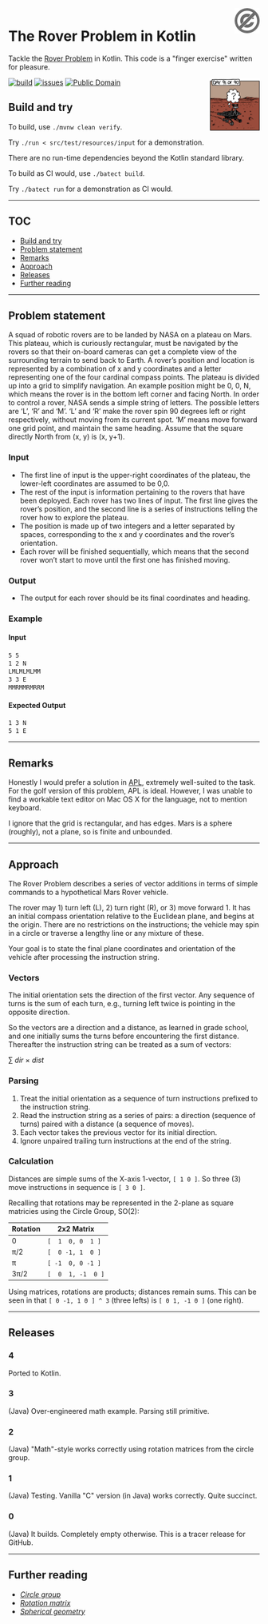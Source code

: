 <a href="./LICENSE.md">
<img src="./images/public-domain.png" alt="Public Domain"
align="right"/>
</a>

# The Rover Problem in Kotlin

Tackle the [Rover Problem](https://find.me) in Kotlin. This code is a "finger
exercise" written for pleasure.

<a href="https://xkcd.com/695/">
<img src="./images/lost.png" alt="Spirit" align="right"
width="20%"/>
</a>

[![build](https://github.com/binkley/kotlin-rover/workflows/build/badge.svg)](https://github.com/binkley/kotlin-rover/actions)
[![issues](https://img.shields.io/github/issues/binkley/kotlin-rover.svg)](https://github.com/binkley/kotlin-rover/issues/)
[![Public Domain](https://img.shields.io/badge/license-Public%20Domain-blue.svg)](http://unlicense.org/)

## Build and try

To build, use `./mvnw clean verify`.

Try `./run < src/test/resources/input` for a demonstration.

There are no run-time dependencies beyond the Kotlin standard library.

To build as CI would, use `./batect build`.

Try `./batect run` for a demonstration as CI would.

---

## TOC

* [Build and try](#build-and-try)
* [Problem statement](#problem-statement)
* [Remarks](#remarks)
* [Approach](#approach)
* [Releases](#releases)
* [Further reading](#further-reading)

---

## Problem statement

A squad of robotic rovers are to be landed by NASA on a plateau on Mars. This
plateau, which is curiously rectangular, must be navigated by the rovers so
that their on-board cameras can get a complete view of the surrounding terrain
to send back to Earth. A rover’s position and location is represented by a
combination of x and y coordinates and a letter representing one of the four
cardinal compass points. The plateau is divided up into a grid to simplify
navigation. An example position might be 0, 0, N, which means the rover is in
the bottom left corner and facing North. In order to control a rover, NASA
sends a simple string of letters. The possible letters are ‘L’, ‘R’ and ‘M’.
‘L’ and ‘R’ make the rover spin 90 degrees left or right respectively, without
moving from its current spot. ‘M’ means move forward one grid point, and
maintain the same heading. Assume that the square directly North from (x, y)
is (x, y+1).

### Input

* The first line of input is the upper-right coordinates of the plateau, the
  lower-left coordinates are assumed to be 0,0.
* The rest of the input is information pertaining to the rovers that have been
  deployed. Each rover has two lines of input. The first line gives the
  rover’s position, and the second line is a series of instructions telling
  the rover how to explore the plateau.
* The position is made up of two integers and a letter separated by spaces,
  corresponding to the x and y coordinates and the rover’s orientation.
* Each rover will be finished sequentially, which means that the second rover
  won’t start to move until the first one has finished moving.

### Output

* The output for each rover should be its final coordinates and heading.

### Example

#### Input

```
5 5
1 2 N
LMLMLMLMM
3 3 E
MMRMMRMRRM
```

#### Expected Output

```
1 3 N
5 1 E
```

---

## Remarks

Honestly I would prefer a solution in
[APL](http://archive.vector.org.uk/art10011550), extremely well-suited to the
task. For the golf version of this problem, APL is ideal. However, I was
unable to find a workable text editor on Mac OS X for the language, not to
mention keyboard.

I ignore that the grid is rectangular, and has edges. Mars is a sphere
(roughly), not a plane, so is finite and unbounded.

---

## Approach

The Rover Problem describes a series of vector additions in terms of simple
commands to a hypothetical Mars Rover vehicle.

The rover may 1) turn left (L), 2) turn right (R), or 3) move forward 1. It
has an initial compass orientation relative to the Euclidean plane, and begins
at the origin. There are no restrictions on the instructions; the vehicle may
spin in a circle or traverse a lengthy line or any mixture of these.

Your goal is to state the final plane coordinates and orientation of the
vehicle after processing the instruction string.

### Vectors

The initial orientation sets the direction of the first vector. Any sequence
of turns is the sum of each turn, e.g., turning left twice is pointing in the
opposite direction.

So the vectors are a direction and a distance, as learned in grade school, and
one initially sums the turns before encountering the first distance.
Thereafter the instruction string can be treated as a sum of vectors:

&sum; _dir_ &times; _dist_

### Parsing

1. Treat the initial orientation as a sequence of turn instructions prefixed
   to the instruction string.
2. Read the instruction string as a series of pairs: a direction (sequence of
   turns) paired with a distance (a sequence of moves).
3. Each vector takes the previous vector for its initial direction.
4. Ignore unpaired trailing turn instructions at the end of the string.

### Calculation

Distances are simple sums of the X-axis 1-vector, ``[ 1 0 ]``. So three (3)
move instructions in sequence is ``[ 3 0 ]``.

Recalling that rotations may be represented in the 2-plane as square matricies
using the Circle Group, SO(2):

| Rotation | 2x2 Matrix       |
|----------|------------------|
| 0        | ``[  1  0, 0  1 ]`` |
| &pi;/2   | ``[  0 -1, 1  0 ]`` |
| &pi;     | ``[ -1  0, 0 -1 ]`` |
| 3&pi;/2  | ``[  0  1, -1  0 ]`` |

Using matrices, rotations are products; distances remain sums. This can be
seen in that ``[ 0 -1, 1 0 ] ^ 3`` (three lefts) is ``[ 0 1, -1 0 ]`` (one
right).

---

## Releases

### 4

Ported to Kotlin.

### 3

(Java) Over-engineered math example. Parsing still primitive.

### 2

(Java) "Math"-style works correctly using rotation matrices from the circle
group.

### 1

(Java) Testing. Vanilla "C" version (in Java) works correctly. Quite succinct.

### 0

(Java) It builds. Completely empty otherwise. This is a tracer release for
GitHub.

---

## Further reading

- [_Circle group_](https://en.wikipedia.org/wiki/Circle_group)
- [_Rotation matrix_](https://en.wikipedia.org/wiki/Rotation_matrix)
- [_Spherical geometry_](https://en.wikipedia.org/wiki/Spherical_geometry)
